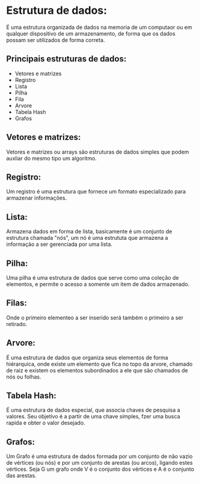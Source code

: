 # Estrutura de dados: 
É uma estrutura organizada de dados na memoria de um computaor ou em qualquer dispositivo de um armazenamento, de forma que os dados possam ser utilizados de forma correta.

## Principais estruturas de dados:

- Vetores e matrizes
- Registro
- Lista
- Pilha 
- Fila
- Arvore
- Tabela Hash
- Grafos

## Vetores e matrizes: 
Vetores e matrizes ou arrays são estruturas de dados simples que podem auxliar do mesmo tipo um algoritmo.

## Registro:
Um registro é uma estrutura que fornece um formato especializado para armazenar informações.

## Lista:
Armazena dados em forma de lista, basicamente é um conjunto de estrutura chamada "nós", um nó é uma estrututa que armazena a informação a ser gerenciada por uma lista.

## Pilha: 
Uma pilha é uma estrutura de dados que serve como uma coleção de elementos, e permite o acesso a somente um item de dados armazenado.

## Filas:
Onde o primeiro elementeo a ser inserido será também o primeiro a ser retirado.

## Arvore:
É uma estrutura de dados que organiza seus elementos de forma hiérarquica, onde existe um elemento que fica no topo da arvore, chamado de raiz e existem os elementos subordinados a ele que são chamados de nós ou folhas.

## Tabela Hash:
É uma estrutura de dados especial, que associa chaves de pesquisa a valores. Seu objetivo é a partir de uma chave simples, fzer uma busca rapida e obter o valor desejado.

## Grafos:
Um Grafo é uma estrutura de dados formada por um conjunto de não vazio de vértices (ou nós) e por um conjunto de arestas (ou arcos), ligando estes vértices. Seja G um grafo onde V é o conjunto dos vértices e A é o conjunto das arestas.
